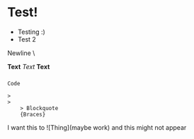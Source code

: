 # Test!

- Testing :)
- Test 2

Newline \

**Text**
*Text*
__Text__
###

```
Code
```
>
    >
    >
        > Blockquote
        {Braces}
I want this to ![Thing](maybe work) and this might not appear
